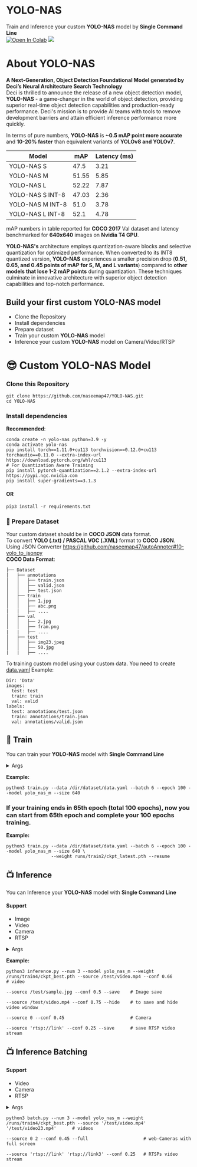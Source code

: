 # YOLO-NAS
Train and Inference your custom **YOLO-NAS** model by **Single Command Line** <br>
<a href="https://colab.research.google.com/drive/1VGX8FVCviclmxUu1v-DHV0lK0u74suIX?usp=sharing"><img src="https://colab.research.google.com/assets/colab-badge.svg" alt="Open In Colab"></a>
[<img src="https://img.shields.io/badge/Docker-Image-blue.svg?logo=docker">](<https://hub.docker.com/repository/docker/naseemap47/yolo-nas>)

# About YOLO-NAS
**A Next-Generation, Object Detection Foundational Model generated by Deci’s Neural Architecture Search Technology**<br>
Deci is thrilled to announce the release of a new object detection model, **YOLO-NAS** - a game-changer in the world of object detection, providing superior real-time object detection capabilities and production-ready performance. Deci's mission is to provide AI teams with tools to remove development barriers and attain efficient inference performance more quickly.<br>

In terms of pure numbers, **YOLO-NAS** is **~0.5 mAP point more accurate** and **10-20% faster** than equivalent variants of **YOLOv8 and YOLOv7**.

| Model            | mAP   | Latency (ms) |
|------------------|-------|--------------|
| YOLO-NAS S       | 47.5  | 3.21         |
| YOLO-NAS M       | 51.55 | 5.85         |
| YOLO-NAS L       | 52.22 | 7.87         |
| YOLO-NAS S INT-8 | 47.03 | 2.36         |
| YOLO-NAS M INT-8 | 51.0  | 3.78         |
| YOLO-NAS L INT-8 | 52.1  | 4.78         |

mAP numbers in table reported for **COCO 2017** Val dataset and latency benchmarked for **640x640** images on **Nvidia T4 GPU**.

**YOLO-NAS's** architecture employs quantization-aware blocks and selective quantization for optimized performance. When converted to its INT8 quantized version, **YOLO-NAS** experiences a smaller precision drop (**0.51, 0.65, and 0.45 points of mAP for S, M, and L variants**) compared to **other models that lose 1-2 mAP points** during quantization. These techniques culminate in innovative architecture with superior object detection capabilities and top-notch performance.

## Build your first custom YOLO-NAS model
- Clone the Repository
- Install dependencies
- Prepare dataset
- Train your custom **YOLO-NAS** model
- Inference your custom **YOLO-NAS** model on Camera/Video/RTSP

# 😎 Custom YOLO-NAS Model
### Clone this Repository
```
git clone https://github.com/naseemap47/YOLO-NAS.git
cd YOLO-NAS
```
### Install dependencies
**Recommended**:
```
conda create -n yolo-nas python=3.9 -y
conda activate yolo-nas
pip install torch==1.11.0+cu113 torchvision==0.12.0+cu113 torchaudio==0.11.0 --extra-index-url https://download.pytorch.org/whl/cu113
# For Quantization Aware Training
pip install pytorch-quantization==2.1.2 --extra-index-url https://pypi.ngc.nvidia.com
pip install super-gradients==3.1.3
```
#### OR
```
pip3 install -r requirements.txt
```
### 🎒 Prepare Dataset
Your custom dataset should be in **COCO JSON** data format.<br>
To convert **YOLO (.txt) / PASCAL VOC (.XML)** format to **COCO JSON**.<br>
Using JSON Converter https://github.com/naseemap47/autoAnnoter#10-yolo_to_jsonpy <br>
**COCO Data Format**:
```
├── Dataset
|   ├── annotations
│   │   ├── train.json
│   │   ├── valid.json
│   │   ├── test.json
│   ├── train
│   │   ├── 1.jpg
│   │   ├── abc.png
|   |   ├── ....
│   ├── val
│   │   ├── 2.jpg
│   │   ├── fram.png
|   |   ├── ....
│   ├── test
│   │   ├── img23.jpeg
│   │   ├── 50.jpg
|   |   ├── ....
```

To training custom model using your custom data.
You need to create [data.yaml](https://github.com/naseemap47/YOLO-NAS/blob/master/data.yaml)
Example:
```
Dir: 'Data'
images:
  test: test
  train: train
  val: valid
labels:
  test: annotations/test.json
  train: annotations/train.json
  val: annotations/valid.json
```

## 🤖 Train
You can train your **YOLO-NAS** model with **Single Command Line**

<details>
  <summary>Args</summary>
  
  `-i`, `--data`: path to data.yaml <br>
  `-n`, `--name`: Checkpoint dir name <br>
  `-b`, `--batch`: Training batch size <br>
  `-e`, `--epoch`: number of training epochs.<br>
  `-s`, `--size`: Input image size <br>
  `-j`, `--worker`: Training number of workers <br>
  `-m`, `--model`: Model type (Choices: `yolo_nas_s`, `yolo_nas_m`, `yolo_nas_l`) <br>
  `-w`, `--weight`: path to pre-trained model weight (default: `coco` weight) <br>
  `--gpus`: Train on multiple gpus <br>
  `--cpu`: Train on CPU <br>
  `--resume`: To resume model training <br>
  **Quantization Aware Training** <br>
  `--qat`: Quantization Aware Training <br>
  
  **Other Training Parameters:**<br>
  `--warmup_mode`: Warmup Mode, eg: Linear Epoch Step <br>
  `--warmup_initial_lr`: Warmup Initial LR <br>
  `--lr_warmup_epochs`: LR Warmup Epochs <br>
  `--initial_lr`: Inital LR <br>
  `--lr_mode`: LR Mode, eg: cosine <br>
  `--cosine_final_lr_ratio`: Cosine Final LR Ratio <br>
  `--optimizer`: Optimizer, eg: Adam <br>
  `--weight_decay`: Weight Decay
  
</details>

**Example:**
```
python3 train.py --data /dir/dataset/data.yaml --batch 6 --epoch 100 --model yolo_nas_m --size 640
```
### If your training ends in 65th epoch (total 100 epochs), now you can start from 65th epoch and complete your 100 epochs training.
**Example:**
```
python3 train.py --data /dir/dataset/data.yaml --batch 6 --epoch 100 --model yolo_nas_m --size 640 \
                 --weight runs/train2/ckpt_latest.pth --resume
```

## 📺 Inference
You can Inference your **YOLO-NAS** model with **Single Command Line**
#### Support
- Image
- Video
- Camera
- RTSP

<details>
  <summary>Args</summary>
  
  `-n`, `--num`: Number of classes the model trained on <br>
  `-m`, `--model`: Model type (choices: `yolo_nas_s`, `yolo_nas_m`, `yolo_nas_l`) <br>
  `-w`, `--weight`: path to trained model weight <br>
  `-s`, `--source`: video path/cam-id/RTSP <br>
  `-c`, `--conf`: model prediction confidence (0<conf<1) <br>
  `--save`: to save video <br>
  `--hide`: hide video window

</details>

**Example:**
```
python3 inference.py --num 3 --model yolo_nas_m --weight /runs/train4/ckpt_best.pth --source /test/video.mp4 --conf 0.66           # video
                                                                                    --source /test/sample.jpg --conf 0.5 --save    # Image save
                                                                                    --source /test/video.mp4 --conf 0.75 --hide    # to save and hide video window
                                                                                    --source 0 --conf 0.45                         # Camera
                                                                                    --source 'rtsp://link' --conf 0.25 --save      # save RTSP video stream

```
## 📺 Inference Batching
#### Support
- Video
- Camera
- RTSP

<details>
  <summary>Args</summary>
  
  `-n`, `--num`: Number of classes the model trained on <br>
  `-m`, `--model`: Model type (choices: `yolo_nas_s`, `yolo_nas_m`, `yolo_nas_l`) <br>
  `-w`, `--weight`: path to trained model weight <br>
  `-s`, `--source`: paths to videos/cam-ids/RTSPs <br>
  `--full`: to enable full screen

</details>

```
python3 batch.py --num 3 --model yolo_nas_m --weight /runs/train4/ckpt_best.pth --source '/test/video.mp4' '/test/video23.mp4'      # videos
                                                                                --source 0 2 --conf 0.45 --full                     # web-Cameras with full screen
                                                                                --source 'rtsp://link' 'rtsp://link3' --conf 0.25   # RTSPs video stream
```